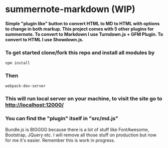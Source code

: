 # summernote-markdown (WIP)

#### Simple "plugin like" button to convert HTML to MD to HTML with options to change in both markup. This project comes with 5 other plugins for summernote. To convert to Markdown I use Turndown.js + GFM Plugin. To convert to HTML I use Showdown.js.

### To get started clone/fork this repo and install all modules by

```
npm install
```

### Then

```
webpack-dev-server
```

### This will run local server on your machine, to visit the site go to [http://localhost:12000/](http://localhost:12000/)

### You can find the "plugin" itself in "src/md.js"

Bundle.js is BIGGGG because there is a lot of stuff like FontAwesome, Bootstrap, JQuery etc. I will remove all those stuff on production but now for me it's easier.
Remember this is work in progress.
